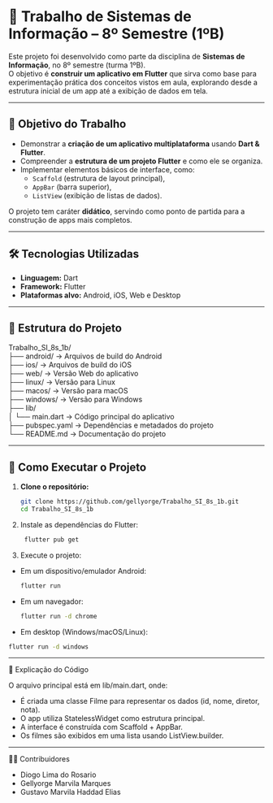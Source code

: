 # 📱 Trabalho de Sistemas de Informação – 8º Semestre (1ºB)

Este projeto foi desenvolvido como parte da disciplina de **Sistemas de Informação**, no 8º semestre (turma 1ºB).  
O objetivo é **construir um aplicativo em Flutter** que sirva como base para experimentação prática dos conceitos vistos em aula, explorando desde a estrutura inicial de um app até a exibição de dados em tela.

---

## 🎯 Objetivo do Trabalho

- Demonstrar a **criação de um aplicativo multiplataforma** usando **Dart & Flutter**.  
- Compreender a **estrutura de um projeto Flutter** e como ele se organiza.  
- Implementar elementos básicos de interface, como:
  - `Scaffold` (estrutura de layout principal),
  - `AppBar` (barra superior),
  - `ListView` (exibição de listas de dados).  

O projeto tem caráter **didático**, servindo como ponto de partida para a construção de apps mais completos.

---

## 🛠️ Tecnologias Utilizadas

- **Linguagem:** Dart  
- **Framework:** Flutter  
- **Plataformas alvo:** Android, iOS, Web e Desktop  

---

## 📂 Estrutura do Projeto
Trabalho_SI_8s_1b/  
├── android/ → Arquivos de build do Android  
├── ios/ → Arquivos de build do iOS  
├── web/ → Versão Web do aplicativo  
├── linux/ → Versão para Linux  
├── macos/ → Versão para macOS  
├── windows/ → Versão para Windows  
├── lib/  
│ └── main.dart → Código principal do aplicativo  
├── pubspec.yaml → Dependências e metadados do projeto  
└── README.md → Documentação do projeto  

---

## 🚀 Como Executar o Projeto

1. **Clone o repositório:**
   ```bash
   git clone https://github.com/gellyorge/Trabalho_SI_8s_1b.git
   cd Trabalho_SI_8s_1b
2. Instale as dependências do Flutter:  
   ```bash
    flutter pub get  
4. Execute o projeto:  
- Em um dispositivo/emulador Android:  
  ```bash
  flutter run  
- Em um navegador:  
  ```bash
  flutter run -d chrome  
- Em desktop (Windows/macOS/Linux):  
```bash
flutter run -d windows
```
---

📖 Explicação do Código

O arquivo principal está em lib/main.dart, onde:  

- É criada uma classe Filme para representar os dados (id, nome, diretor, nota).  
- O app utiliza StatelessWidget como estrutura principal.  
- A interface é construída com Scaffold + AppBar.  
- Os filmes são exibidos em uma lista usando ListView.builder.  

---  

👨‍💻 Contribuidores

- Diogo Lima do Rosario
- Gellyorge Marvila Marques
- Gustavo Marvila Haddad Elias
